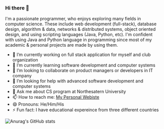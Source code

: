 ### Hi there 👋


I'm a passionate programmer, who enjoys exploring many fields in computer science. These include web development (full-stack), database design, algorithm & data, networks & distributed systems, object oriented design, and using scripting languages (Java, Python, etc). I'm confident with using Java and Python language in programming since most of my academic & personal projects are made by using them.

- 🔭 I’m currently working on full stack application for myself and club organization
- 🌱 I’m currently learning software development and computer systems
- 👯 I’m looking to collaborate on product managers or developers in IT company
- 🤔 I’m looking for help with advanced software development and computer systems
- 💬 Ask me about CS program at Northesatern University
- 📫 How to reach me: [My Personal Webiste](https://callmejim.netlify.app/)
- 😄 Pronouns: He/Him/His
- ⚡ Fun fact: I have educational expereince from three different countries

![Anurag's GitHub stats](https://github-readme-stats.vercel.app/api?username=callmejim1226&show_icons=true&theme=radical)
